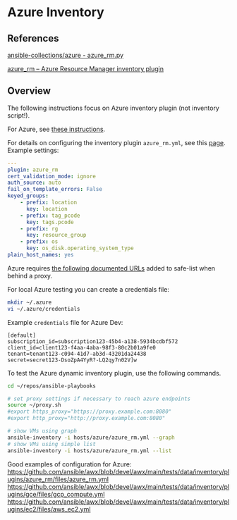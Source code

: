# Azure Inventory

## References

[ansible-collections/azure - azure_rm.py](https://github.com/ansible-collections/azure/blob/dev/plugins/inventory/azure_rm.py)

[azure_rm – Azure Resource Manager inventory plugin](https://docs.ansible.com/ansible/latest/plugins/inventory/azure_rm.html)

## Overview

The following instructions focus on Azure inventory plugin (not inventory script!).

For Azure, see [these instructions](https://docs.microsoft.com/en-us/azure/ansible/ansible-manage-azure-dynamic-inventories).

For details on configuring the inventory plugin `azure_rm.yml`, see this [page](https://docs.ansible.com/ansible/latest/plugins/inventory/azure_rm.html). Example settings:

```yaml
---
plugin: azure_rm
cert_validation_mode: ignore
auth_source: auto
fail_on_template_errors: False
keyed_groups:
    - prefix: location
      key: location
    - prefix: tag_pcode
      key: tags.pcode
    - prefix: rg
      key: resource_group
    - prefix: os
      key: os_disk.operating_system_type
plain_host_names: yes
```

Azure requires [the following documented URLs](https://docs.microsoft.com/en-us/azure/azure-portal/azure-portal-safelist-urls?tabs=public-cloud) added to safe-list when behind a proxy.

For local Azure testing you can create a credentials file:

```bash
mkdir ~/.azure
vi ~/.azure/credentials
```

Example `credentials` file for Azure Dev:
```
[default]
subscription_id=subscription123-45b4-a138-5934bcdbf572
client_id=client123-f4aa-4aba-98f3-80c2b01a9fe0
tenant=tenant123-c094-41d7-ab3d-43201da24438
secret=secret123-DsoZpA4YyR?-LQ2qy7n02V]w
```

To test the Azure dynamic inventory plugin, use the following commands.

```bash
cd ~/repos/ansible-playbooks

# set proxy settings if necessary to reach azure endpoints
source ~/proxy.sh
#export https_proxy="https://proxy.example.com:8080"
#export http_proxy="http://proxy.example.com:8080"

# show VMs using graph
ansible-inventory -i hosts/azure/azure_rm.yml --graph
# show VMs using simple list
ansible-inventory -i hosts/azure/azure_rm.yml --list
```

Good examples of configuration for Azure:
https://github.com/ansible/awx/blob/devel/awx/main/tests/data/inventory/plugins/azure_rm/files/azure_rm.yml
https://github.com/ansible/awx/blob/devel/awx/main/tests/data/inventory/plugins/gce/files/gcp_compute.yml
https://github.com/ansible/awx/blob/devel/awx/main/tests/data/inventory/plugins/ec2/files/aws_ec2.yml
